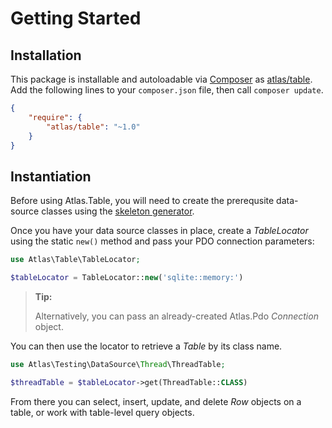 # Getting Started

## Installation

This package is installable and autoloadable via [Composer](https://getcomposer.org/)
as [atlas/table](https://packagist.org/packages/atlas/table). Add the following lines
to your `composer.json` file, then call `composer update`.

```json
{
    "require": {
        "atlas/table": "~1.0"
    }
}
```

## Instantiation

Before using Atlas.Table, you will need to create the prerequsite data-source
classes using the [skeleton generator](/cassini/skeleton).

Once you have your data source classes in place, create a _TableLocator_ using
the static `new()` method and pass your PDO connection parameters:

```php
use Atlas\Table\TableLocator;

$tableLocator = TableLocator::new('sqlite::memory:')
```

> **Tip:**
>
> Alternatively, you can pass an already-created Atlas.Pdo _Connection_ object.

You can then use the locator to retrieve a _Table_ by its class name.

```php
use Atlas\Testing\DataSource\Thread\ThreadTable;

$threadTable = $tableLocator->get(ThreadTable::CLASS)
```

From there you can select, insert, update, and delete _Row_ objects on a table,
or work with table-level query objects.
